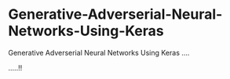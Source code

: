 # Generative-Adverserial-Neural-Networks-Using-Keras
Generative Adverserial Neural Networks Using Keras
....


.....!!
